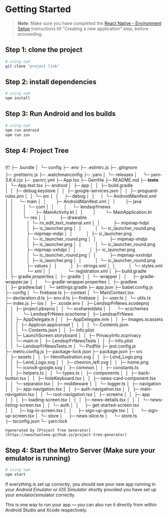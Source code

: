# Getting Started 

>**Note**: Make sure you have completed the [React Native - Environment Setup](https://reactnative.dev/docs/environment-setup) instructions till "Creating a new application" step, before proceeding.

## Step 1: clone the project
```bash
# using npm
git clone "project link"
```

## Step 2: install dependencies
```bash
# using npm
npm install
```

## Step 3: Run Android and Ios builds 
```bash
# using npm
npm run android 
npm run ios
```

## Step 4: Project Tree
```bash
```
📦 
├─ .bundle
│  └─ config
├─ .env
├─ .eslintrc.js
├─ .gitignore
├─ .prettierrc.js
├─ .watchmanconfig
├─ .yarn
│  └─ releases
│     └─ yarn-3.6.4.cjs
├─ .yarnrc.yml
├─ App.tsx
├─ Gemfile
├─ README.md
├─ __tests__
│  └─ App.test.tsx
├─ android
│  ├─ app
│  │  ├─ build.gradle
│  │  ├─ debug.keystore
│  │  ├─ google-services.json
│  │  ├─ proguard-rules.pro
│  │  └─ src
│  │     ├─ debug
│  │     │  └─ AndroidManifest.xml
│  │     └─ main
│  │        ├─ AndroidManifest.xml
│  │        ├─ java
│  │        │  └─ com
│  │        │     └─ lendsqrfrnews
│  │        │        ├─ MainActivity.kt
│  │        │        └─ MainApplication.kt
│  │        └─ res
│  │           ├─ drawable
│  │           │  └─ rn_edit_text_material.xml
│  │           ├─ mipmap-hdpi
│  │           │  ├─ ic_launcher.png
│  │           │  └─ ic_launcher_round.png
│  │           ├─ mipmap-mdpi
│  │           │  ├─ ic_launcher.png
│  │           │  └─ ic_launcher_round.png
│  │           ├─ mipmap-xhdpi
│  │           │  ├─ ic_launcher.png
│  │           │  └─ ic_launcher_round.png
│  │           ├─ mipmap-xxhdpi
│  │           │  ├─ ic_launcher.png
│  │           │  └─ ic_launcher_round.png
│  │           ├─ mipmap-xxxhdpi
│  │           │  ├─ ic_launcher.png
│  │           │  └─ ic_launcher_round.png
│  │           ├─ values
│  │           │  ├─ strings.xml
│  │           │  └─ styles.xml
│  │           └─ xml
│  │              └─ registration.xml
│  ├─ build.gradle
│  ├─ gradle.properties
│  ├─ gradle
│  │  └─ wrapper
│  │     ├─ gradle-wrapper.jar
│  │     └─ gradle-wrapper.properties
│  ├─ gradlew
│  ├─ gradlew.bat
│  └─ settings.gradle
├─ app.json
├─ babel.config.js
├─ config
│  └─ firebase.ts
├─ context
│  └─ MainContext.tsx
├─ declaration.d.ts
├─ env.d.ts
├─ firebase
│  ├─ user.ts
│  └─ utils.ts
├─ index.js
├─ ios
│  ├─ .xcode.env
│  ├─ LendsqrFrNews.xcodeproj
│  │  ├─ project.pbxproj
│  │  └─ xcshareddata
│  │     └─ xcschemes
│  │        └─ LendsqrFrNews.xcscheme
│  ├─ LendsqrFrNews
│  │  ├─ AppDelegate.h
│  │  ├─ AppDelegate.mm
│  │  ├─ Images.xcassets
│  │  │  ├─ AppIcon.appiconset
│  │  │  │  └─ Contents.json
│  │  │  └─ Contents.json
│  │  ├─ Info.plist
│  │  ├─ LaunchScreen.storyboard
│  │  ├─ PrivacyInfo.xcprivacy
│  │  └─ main.m
│  ├─ LendsqrFrNewsTests
│  │  ├─ Info.plist
│  │  └─ LendsqrFrNewsTests.m
│  └─ Podfile
├─ jest.config.js
├─ metro.config.js
├─ package-lock.json
├─ package.json
├─ src
│  ├─ assets
│  │  ├─ HeroIllustration.svg
│  │  ├─ Lend_Logo.png
│  │  ├─ Lend_Logo.svg
│  │  ├─ chevron_left.svg
│  │  ├─ home.png
│  │  └─ icons8-google.svg
│  ├─ common
│  │  ├─ constants.ts
│  │  ├─ helpers.ts
│  │  └─ types.ts
│  ├─ components
│  │  ├─ back-button.tsx
│  │  ├─ hideKeyboard.tsx
│  │  ├─ news-card-component.tsx
│  │  └─ separator.tsx
│  ├─ middleware
│  │  └─ logger.ts
│  ├─ navigation
│  │  ├─ app-navigation.tsx
│  │  ├─ auth-navigation.tsx
│  │  ├─ main-navigation.tsx
│  │  └─ root-navigation.tsx
│  ├─ screens
│  │  ├─ app
│  │  │  ├─ loading-screen.tsx
│  │  │  ├─ news-details.tsx
│  │  │  └─ news-listing-screen.tsx
│  │  └─ auth
│  │     ├─ get-started-screen.tsx
│  │     ├─ log-in-screen.tsx
│  │     ├─ sign-up-google.tsx
│  │     └─ sign-up-screen.tsx
│  └─ store
│     ├─ news-slice.ts
│     └─ store.ts
├─ tsconfig.json
└─ yarn.lock
```
©generated by [Project Tree Generator](https://woochanleee.github.io/project-tree-generator)

```

## Step 4: Start the Metro Server (Make sure your emulator is running)
```bash
# using npm
npm start
```

If everything is set up _correctly_, you should see your new app running in your _Android Emulator_ or _iOS Simulator_ shortly provided you have set up your emulator/simulator correctly.

This is one way to run your app — you can also run it directly from within Android Studio and Xcode respectively.

